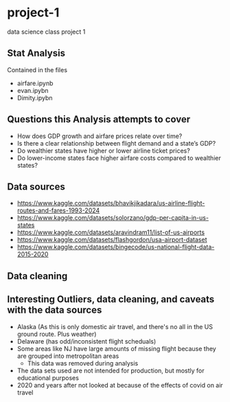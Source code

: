 # project-1
data science class project 1

## Stat Analysis
Contained in the files
- airfare.ipynb
- evan.ipybn
- Dimity.ipybn

## Questions this Analysis attempts to cover
- How does GDP growth and airfare prices relate over time?
- Is there a clear relationship between flight demand and a state’s GDP?
- Do wealthier states have higher or lower airline ticket prices?
- Do lower-income states face higher airfare costs compared to wealthier states?

## Data sources
- https://www.kaggle.com/datasets/bhavikjikadara/us-airline-flight-routes-and-fares-1993-2024
- https://www.kaggle.com/datasets/solorzano/gdp-per-capita-in-us-states
- https://www.kaggle.com/datasets/aravindram11/list-of-us-airports
- https://www.kaggle.com/datasets/flashgordon/usa-airport-dataset 
- https://www.kaggle.com/datasets/bingecode/us-national-flight-data-2015-2020

## Data cleaning

## Interesting Outliers, data cleaning, and caveats with the data sources
- Alaska (As this is only domestic air travel, and there's no all in the US ground route. Plus weather)
- Delaware (has odd/inconsistent flight scheduals)
- Some areas like NJ have large amounts of missing flight because they are grouped into metropolitan areas
  - This data was removed during analysis
- The data sets used are not intended for production, but mostly for educational purposes
- 2020 and years after not looked at because of the effects of covid on air travel

